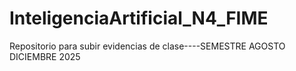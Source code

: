 # InteligenciaArtificial_N4_FIME
Repositorio para subir evidencias de clase----SEMESTRE AGOSTO DICIEMBRE 2025
